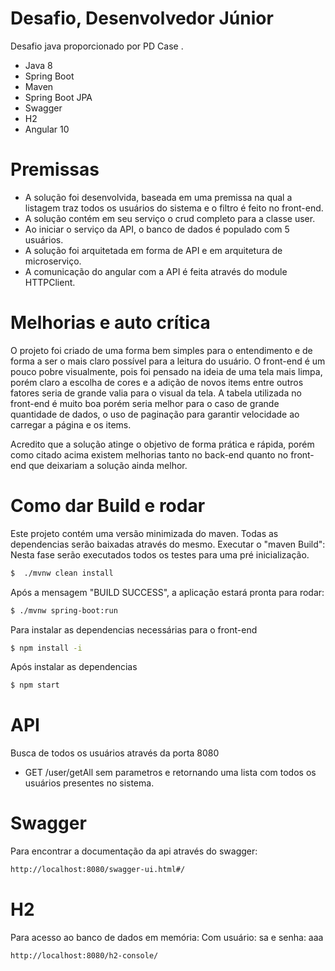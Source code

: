 # Desafio, Desenvolvedor Júnior

Desafio java proporcionado por PD Case .
  - Java 8
  - Spring Boot
  - Maven
  - Spring Boot JPA
  - Swagger
  - H2
  - Angular 10

# Premissas

  - A solução foi desenvolvida, baseada em uma premissa na qual a listagem traz todos os usuários do sistema e o filtro é feito no front-end.
  - A solução contém em seu serviço o crud completo para a classe user.
  - Ao iniciar o serviço da API, o banco de dados é populado com 5 usuários.
  - A solução foi arquitetada em forma de API e em arquitetura de microserviço.
  - A comunicação do angular com a API é feita através do module HTTPClient.

# Melhorias e auto crítica
O projeto foi criado de uma forma bem simples para o entendimento e de forma a ser o mais claro possível para a leitura do usuário. O front-end é um pouco pobre visualmente, pois foi pensado na ideia de uma tela mais limpa, porém claro a escolha de cores e a adição de novos items entre outros fatores seria de grande valia para o visual da tela. A tabela utilizada no front-end é muito boa porém seria melhor para o caso de grande quantidade de dados, o uso de paginação para garantir velocidade ao carregar a página e os items.

Acredito que a solução atinge o objetivo de forma prática e rápida, porém como citado acima existem melhorias tanto no back-end quanto no front-end que deixariam a solução ainda melhor.

# Como dar Build e rodar
Este projeto contém uma versão minimizada do maven. Todas as dependencias serão baixadas através do mesmo.
Executar o "maven Build":
Nesta fase serão executados todos os testes para uma pré inicialização.
```sh
$  ./mvnw clean install
```
Após a mensagem "BUILD SUCCESS", a aplicação estará pronta para rodar:
    
```sh
$ ./mvnw spring-boot:run
```

Para instalar as dependencias necessárias para o front-end
    
```sh
$ npm install -i
```

Após instalar as dependencias    
```sh
$ npm start
```

# API
Busca de todos os usuários através da porta 8080
 - GET /user/getAll sem parametros e retornando uma lista com todos os usuários presentes no sistema.

    
# Swagger
Para encontrar a documentação da api através do swagger:
```sh
http://localhost:8080/swagger-ui.html#/
```

# H2
Para acesso ao banco de dados em memória:
Com usuário: sa e senha: aaa
```sh
http://localhost:8080/h2-console/
```
    

 
   [dill]: <https://github.com/joemccann/dillinger>
   [git-repo-url]: <https://github.com/joemccann/dillinger.git>
   [john gruber]: <http://daringfireball.net>
   [df1]: <http://daringfireball.net/projects/markdown/>
   [markdown-it]: <https://github.com/markdown-it/markdown-it>
   [Ace Editor]: <http://ace.ajax.org>
   [node.js]: <http://nodejs.org>
   [Twitter Bootstrap]: <http://twitter.github.com/bootstrap/>
   [jQuery]: <http://jquery.com>
   [@tjholowaychuk]: <http://twitter.com/tjholowaychuk>
   [express]: <http://expressjs.com>
   [AngularJS]: <http://angularjs.org>
   [Gulp]: <http://gulpjs.com>

   [PlDb]: <https://github.com/joemccann/dillinger/tree/master/plugins/dropbox/README.md>
   [PlGh]: <https://github.com/joemccann/dillinger/tree/master/plugins/github/README.md>
   [PlGd]: <https://github.com/joemccann/dillinger/tree/master/plugins/googledrive/README.md>
   [PlOd]: <https://github.com/joemccann/dillinger/tree/master/plugins/onedrive/README.md>
   [PlMe]: <https://github.com/joemccann/dillinger/tree/master/plugins/medium/README.md>
   [PlGa]: <https://github.com/RahulHP/dillinger/blob/master/plugins/googleanalytics/README.md>
